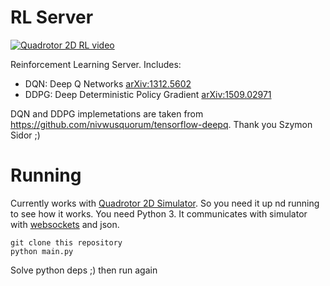 # RL Server

[![Quadrotor 2D RL video](http://img.youtube.com/vi/acQJfkgeiZc/0.jpg)](https://www.youtube.com/watch?v=acQJfkgeiZc)

Reinforcement Learning Server. Includes:

* DQN: Deep Q Networks [arXiv:1312.5602](https://arxiv.org/abs/1312.5602)
* DDPG: Deep Deterministic Policy Gradient [arXiv:1509.02971](https://arxiv.org/abs/1509.02971)

DQN and DDPG implemetations are taken from https://github.com/nivwusquorum/tensorflow-deepq. Thank you Szymon Sidor ;)

# Running

Currently works with [Quadrotor 2D Simulator](https://github.com/parilo/quadrotor2d-simulator). So you need it up nd running to see how it works. You need Python 3. It communicates with simulator with [websockets](https://websockets.readthedocs.io/en/stable/intro.html) and json.

```
git clone this repository
python main.py
```

Solve python deps ;) then run again
